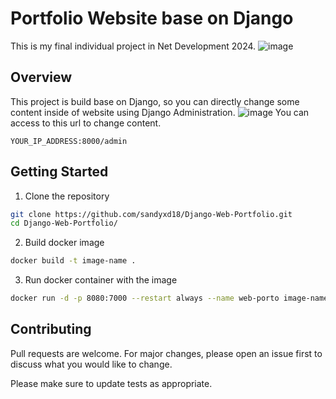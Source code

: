 # Portfolio Website base on Django

This is my final individual project in Net Development 2024.
![image](https://github.com/sandyxd18/Django-Web-Portfolio/assets/137029388/8f1494b3-2ba7-42e0-bf06-09b57e6813fc)

## Overview

This project is build base on Django, so you can directly change some content inside of website using Django Administration.
![image](https://github.com/sandyxd18/Django-Web-Portfolio/assets/137029388/67bd7034-90ed-4bce-845b-005262f8e4e4)
You can access to this url to change content.
```
YOUR_IP_ADDRESS:8000/admin
```

## Getting Started
1. Clone the repository
```bash
git clone https://github.com/sandyxd18/Django-Web-Portfolio.git
cd Django-Web-Portfolio/
```

2. Build docker image
```bash
docker build -t image-name .
```

3. Run docker container with the image
```bash
docker run -d -p 8080:7000 --restart always --name web-porto image-name
```

## Contributing

Pull requests are welcome. For major changes, please open an issue first
to discuss what you would like to change.

Please make sure to update tests as appropriate.

